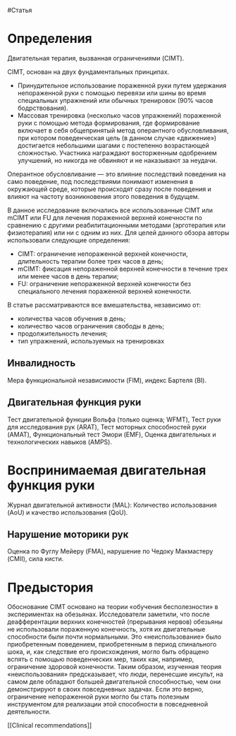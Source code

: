 #Статья 

# Определения

  
Двигательная терапия, вызванная ограничениями (CIMT).

CIMT, основан на двух фундаментальных принципах.
* Принудительное использование пораженной руки путем удержания непораженной руки с помощью перевязи или шины во время специальных упражнений или обычных тренировок (90% часов бодрствования).
* Массовая тренировка (несколько часов упражнений) пораженной руки с помощью метода формирования, где формирование включает в себя общепринятый метод оперантного обусловливания, при котором поведенческая цель (в данном случае «движение») достигается небольшими шагами с постепенно возрастающей сложностью. Участника награждают восторженным одобрением улучшений, но никогда не обвиняют и не наказывают за неудачи.

Оперантное обусловливание — это влияние последствий поведения на само поведение, под последствиями понимают изменения в окружающей среде, которые происходят сразу после поведения и влияют на частоту возникновения этого поведения в будущем.

В данное исследование включались все использованные CIMT или mCIMT или FU для лечения пораженной верхней конечности по сравнению с другими реабилитационными методами (эрготерапия или физиотерапия) или ни с одним из них. Для целей данного обзора авторы использовали следующие определения:
* CIMT: ограничение непораженной верхней конечности, длительность терапии более трех часов в день;
* mCIMT: фиксация непораженной верхней конечности в течение трех или менее часов в день терапии;
* FU: ограничение непораженной верхней конечности без специального лечения пораженной верхней конечности.

В статье рассматриваются все вмешательства, независимо от:
* количества часов обучения в день;
* количество часов ограничения свободы в день;
* продолжительность лечения;
* тип упражнений, используемых на тренировках

## Инвалидность

Мера функциональной независимости (FIM), индекс Бартеля (BI).

##  Двигательная функция руки

Тест двигательной функции Вольфа (только оценка; WFMT), Тест руки для исследования рук (ARAT), Тест моторных способностей руки (AMAT), Функциональный тест Эмори (EMF), Оценка двигательных и технологических навыков (AMPS).
# Воспринимаемая двигательная функция руки

Журнал двигательной активности (MAL): Количество использования (AoU) и качество
использования (QoU).

## Нарушение моторики рук

Оценка по Фуглу Мейеру (FMA), нарушение по Чедоку Макмастеру (CMII), сила кисти.

## 
# Предыстория

Обоснование CIMT основано на теории «обучения бесполезности» в экспериментах на обезьянах. Исследователи заметили, что после деафферентации верхних конечностей (прерывания нервов) обезьяны не использовали пораженную конечность, хотя их двигательные способности были почти нормальными. Это «неиспользование» было приобретенным поведением, приобретенным в период спинального шока, и, как следствие его происхождения, могло быть обращено вспять с помощью поведенческих мер, таких как, например, ограничение здоровой конечности. Таким образом, изученная теория «неиспользования» предсказывает, что люди, перенесшие инсульт, на самом деле обладают большей двигательной способностью, чем они демонстрируют в своих повседневных задачах. Если это верно, ограничение непораженной руки могло бы стать полезным инструментом для реализации этой способности в повседневной деятельности.



[[Сlinical recommendations]]